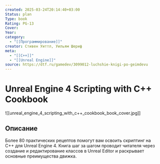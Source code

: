 ```yaml
---
created: 2025-03-24T20:14:40+03:00
Status: plan
Type: book
Rating: PG-13
Cover:
Year:
category:
  - "[[Программирование]]"
creator: Стивен Уиттл, Уильям Шериф
meta:
  - "[[C++]]"
  - "[[Unreal Engine]]"
source: https://dtf.ru/gamedev/3099012-luchshie-knigi-po-geimdevu
---
```


# Unreal Engine 4 Scripting with C++ Cookbook

![[unreal_engine_4_scripting_with_c++_cookbook_book_cover.jpg]]



## Описание

Более 80 практических рецептов помогут вам освоить скриптинг на C++ для Unreal Engine 4. Книга шаг за шагом проводит читателя через создание и редактирование классов в Unreal Editor и раскрывает основные преимущества движка.
